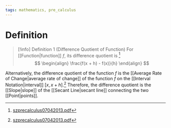 ```yaml
---
tags: mathematics, pre_calculus
---
```


# Definition

> [!info] Definition 1 (Difference Quotient of Function)
> For [[Function|function]] $f$, its difference quotient is [^1]
> $$
> \begin{align}
> \frac{f(x + h) - f(x)}{h}
> \end{align}
> $$

Alternatively, the difference quotient of the function $f$ is the [[Average Rate of Change|average rate of change]] of the function $f$ on the [[Interval Notation|interval]] $[x, x + h]$.[^2] Therefore, the difference quotient is the [[Slope|slope]] of the [[Secant Line|secant line]] connecting the two [[Point|points]].

[^1]: [szprecalculus07042013.pdf](zotero://open-pdf/library/items/J3667KH4?page=91)
[^2]: [szprecalculus07042013.pdf](zotero://open-pdf/library/items/J3667KH4?page=174)